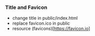 ### Title and Favicon
- change title in public/index.html
- replace favicon.ico in public
- resource (favicons)[https://favicon.io]